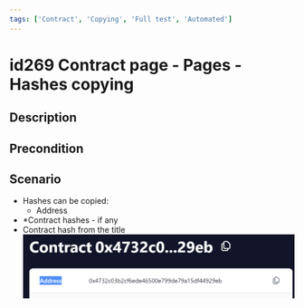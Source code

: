 ```yaml
---
tags: ['Contract', 'Copying', 'Full test', 'Automated']
---
```


# id269 Contract page - Pages - Hashes copying

## Description


## Precondition


## Scenario
- Hashes can be copied:
    - Address
- *Contract hashes - if any
- Contract hash from the title
  ![Screenshot](../../../../static/img/Pages/Contracts/id269_1.png)

